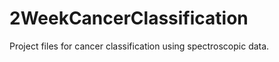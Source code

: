 2WeekCancerClassification
=========================

Project files for cancer classification using spectroscopic data.

